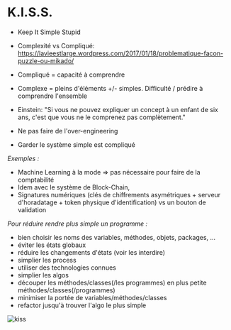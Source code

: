 # K.I.S.S.

* Keep It Simple Stupid


* Complexité vs Compliqué: https://lavieestlarge.wordpress.com/2017/01/18/problematique-facon-puzzle-ou-mikado/
* Compliqué = capacité à comprendre
* Complexe = pleins d'éléments +/- simples. Difficulté / prédire à comprendre l'ensemble
* Einstein: "Si vous ne pouvez expliquer un concept à un enfant de six ans, c'est que vous ne le comprenez pas complètement."
* Ne pas faire de l'over-engineering
* Garder le système simple est compliqué

*Exemples :*
- Machine Learning à la mode => pas nécessaire pour faire de la comptabilité
- Idem avec le système de Block-Chain,
- Signatures numériques (clés de chiffrements asymétriques + serveur d'horadatage + token physique d'identification) vs un bouton de validation

*Pour réduire rendre plus simple un programme :*
- bien choisir les noms des variables, méthodes, objets, packages, ...
- éviter les états globaux
- réduire les changements d'états (voir les interdire)
- simplier les process
- utiliser des technologies connues
- simplier les algos
- découper les méthodes/classes(/les programmes) en plus petite méthodes/classes(/programmes)
- minimiser la portée de variables/méthodes/classes
- refactor jusqu'à trouver l'algo le plus simple

![kiss](https://raw.githubusercontent.com/gronono/cours-genie-logiciel/main/images/kiss.png)
